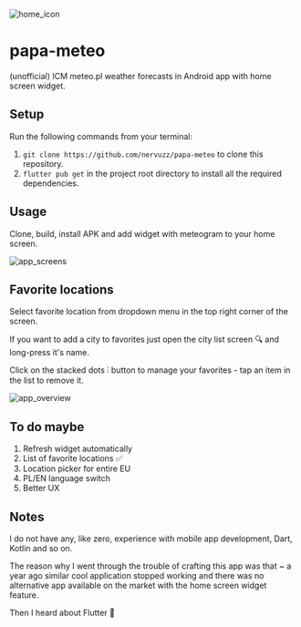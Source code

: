 ![home_icon](https://user-images.githubusercontent.com/15368390/254597369-ebf20d0b-0b4a-484a-914f-93f200f339b1.png)
# papa-meteo

(unofficial) ICM meteo.pl weather forecasts in Android app with home screen widget.

## Setup
Run the following commands from your terminal:

1. `git clone https://github.com/nervuzz/papa-meteo` to clone this repository.
2. `flutter pub get` in the project root directory to install all the required dependencies.

## Usage

Clone, build, install APK and add widget with meteogram to your home screen.

![app_screens](https://user-images.githubusercontent.com/15368390/254600061-86cf48c5-24f4-4784-a1e4-0b4857f07237.png)

## Favorite locations

Select favorite location from dropdown menu in the top right corner of the screen.

If you want to add a city to favorites just open the city list screen 🔍 and long-press it's name. 

Click on the stacked dots ⫶ button to manage your favorites - tap an item in the list to remove it.

![app_overview](https://user-images.githubusercontent.com/15368390/254596409-cb91dc4a-c08f-4565-b35a-6e0b8c557e6d.gif)

## To do maybe

1. Refresh widget automatically
2. List of favorite locations ✅
3. Location picker for entire EU
4. PL/EN language switch
5. Better UX

## Notes

I do not have any, like zero, experience with mobile app development, Dart, Kotlin and so on.

The reason why I went through the trouble of crafting this app was that ~ a year ago similar cool application stopped working and there was no alternative app available on the market with the home screen widget feature.

Then I heard about Flutter 🤣
